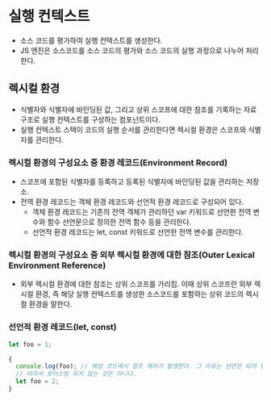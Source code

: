 # 실행 컨텍스트
- 소스 코드를 평가하여 실행 컨텍스트를 생성한다. 
- JS 엔진은 소스코드를 소스 코드의 평가와 소스 코드의 실행 과정으로 나누어 처리한다.

## 렉시컬 환경
- 식별자와 식별자에 바인딩된 값, 그리고 상위 스코프에 대한 참조를 기록하는 자료구조로 실행 컨텍스트를 구성하는 컴포넌트이다. 
- 실행 컨텍스트 스택이 코드의 실행 순서를 관리한다면 렉시컬 환경은 스코프와 식별자를 관리한다. 

### 렉시컬 환경의 구성요소 중 환경 레코드(Environment Record)
- 스코프에 포함된 식별자를 등록하고 등록된 식별자에 바인딩된 값을 관리하는 저장소.
- 전역 환경 레코드는 객체 환경 레코드와 선언적 환경 레코드로 구성되어 있다.
  - 객체 환경 레코드는 기존의 전역 객체가 관리하던 var 키워드로 선언한 전역 변수와 함수 선언문으로 정의한 전역 함수 등을 관리한다.
  - 선언적 환경 레코드는 let, const 키워드로 선언한 전역 변수를 관리한다.  

### 렉시컬 환경의 구성요소 중 외부 렉시컬 환경에 대한 참조(Outer Lexical Environment Reference)
- 외부 렉시컬 환경에 대한 참조는 상위 스코프를 가리킴. 이때 상위 스코프란 외부 렉시컬 환경, 즉 해당 실행 컨텍스트를 생성한 소스코드를 포함하는 상위 코드의 렉시컬 환경을 말한다.  

### 선언적 환경 레코드(let, const)
```js
let foo = 1;

{
  console.log(foo); // 해당 코드에서 참조 에러가 발생한다. 그 이유는 선언은 되어 있지만 값이 할당되어 있지는 않기 때문
  // 따라서 호이스팅 되지 않는 것은 아니다. 
  let foo = 2;
}
```